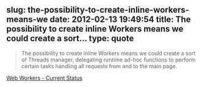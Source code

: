 slug: the-possibility-to-create-inline-workers-means-we
date: 2012-02-13 19:49:54
title: The possibility to create inline Workers means we could create a sort...
type: quote
---

> The possibility to create inline Workers means we could create a sort of Threads manager, delegating runtime ad-hoc functions to perform certain tasks handling all requests from and to the main page.

[Web Workers - Current Status](http://webreflection.blogspot.com/2012/02/web-workers-current-status.html)
